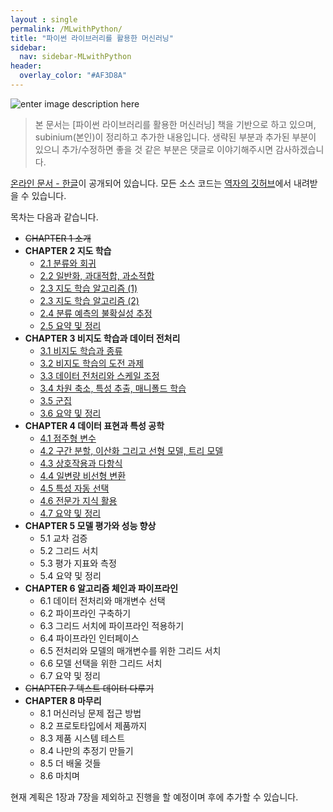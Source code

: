 ```yaml
---
layout : single
permalink: /MLwithPython/
title: "파이썬 라이브러리를 활용한 머신러닝"
sidebar:
  nav: sidebar-MLwithPython
header:
  overlay_color: "#AF3D8A"
---
```


![enter image description here](http://www.hanbit.co.kr/data/books/B6119391002_l.jpg)

> 본 문서는 [파이썬 라이브러리를 활용한 머신러닝] 책을 기반으로 하고 있으며, subinium(본인)이 정리하고 추가한 내용입니다. 생략된 부분과 추가된 부분이 있으니 추가/수정하면 좋을 것 같은 부분은 댓글로 이야기해주시면 감사하겠습니다.

[온라인 문서 - 한글](http://fliphtml5.com/hkuy/bdgq/basic)이 공개되어 있습니다.
모든 소스 코드는 [역자의 깃허브](https://github.com/rickiepark/introduction_to_ml_with_python)에서 내려받을 수 있습니다.

목차는 다음과 같습니다.

- ~~CHAPTER 1 소개~~
- **CHAPTER 2 지도 학습**
  - [2.1 분류와 회귀](/MLwithPython-2-1/)
  - [2.2 일반화, 과대적합, 과소적합](/MLwithPython-2-1/)
  - [2.3 지도 학습 알고리즘 (1)](/MLwithPython-2-1/)
  - [2.3 지도 학습 알고리즘 (2)](/MLwithPython-2-1/)
  - [2.4 분류 예측의 불확실성 추정](/MLwithPython-2-1/)
  - [2.5 요약 및 정리](/MLwithPython-2-1/)
- **CHAPTER 3 비지도 학습과 데이터 전처리**
  - [3.1 비지도 학습과 종류](/MLwithPython-3-1/)
  - [3.2 비지도 학습의 도전 과제](/MLwithPython-3-2/)
  - [3.3 데이터 전처리와 스케일 조정](/MLwithPython-3-3/)
  - [3.4 차원 축소, 특성 추출, 매니폴드 학습](/MLwithPython-3-4/)
  - [3.5 군집](/MLwithPython-3-5/)
  - [3.6 요약 및 정리](/MLwithPython-3-6/)
- **CHAPTER 4 데이터 표현과 특성 공학**
  - [4.1 점주형 변수](/MLwithPython-4-1/)
  - [4.2 구간 분할, 이산화 그리고 선형 모델, 트리 모델](/MLwithPython-4-2/)
  - [4.3 상호작용과 다항식](/MLwithPython-4-3/)
  - [4.4 일변량 비선형 변환](/MLwithPython-4-4/)
  - [4.5 특성 자동 선택](/MLwithPython-4-5/)
  - [4.6 전문가 지식 활용](/MLwithPython-4-6/)
  - [4.7 요약 및 정리](/MLwithPython-4-7/)
- **CHAPTER 5 모델 평가와 성능 향상**
  - 5.1 교차 검증
  - 5.2 그리드 서치
  - 5.3 평가 지표와 측정
  - 5.4 요약 및 정리
- **CHAPTER 6 알고리즘 체인과 파이프라인**
  - 6.1 데이터 전처리와 매개변수 선택
  - 6.2 파이프라인 구축하기
  - 6.3 그리드 서치에 파이프라인 적용하기
  - 6.4 파이프라인 인터페이스
  - 6.5 전처리와 모델의 매개변수를 위한 그리드 서치
  - 6.6 모델 선택을 위한 그리드 서치
  - 6.7 요약 및 정리
- ~~CHAPTER 7 텍스트 데이터 다루기~~
- **CHAPTER 8 마무리**
  - 8.1 머신러닝 문제 접근 방법
  - 8.2 프로토타입에서 제품까지
  - 8.3 제품 시스템 테스트
  - 8.4 나만의 추정기 만들기
  - 8.5 더 배울 것들
  - 8.6 마치며

현재 계획은 1장과 7장을 제외하고 진행을 할 예정이며 후에 추가할 수 있습니다.
